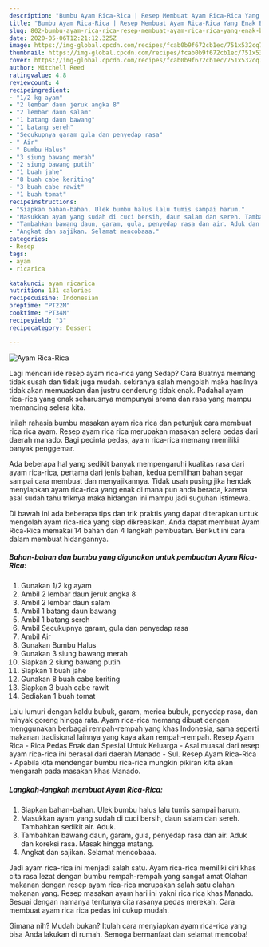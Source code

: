 ```yaml
---
description: "Bumbu Ayam Rica-Rica | Resep Membuat Ayam Rica-Rica Yang Enak Banget"
title: "Bumbu Ayam Rica-Rica | Resep Membuat Ayam Rica-Rica Yang Enak Banget"
slug: 802-bumbu-ayam-rica-rica-resep-membuat-ayam-rica-rica-yang-enak-banget
date: 2020-05-06T12:21:12.325Z
image: https://img-global.cpcdn.com/recipes/fcab0b9f672cb1ec/751x532cq70/ayam-rica-rica-foto-resep-utama.jpg
thumbnail: https://img-global.cpcdn.com/recipes/fcab0b9f672cb1ec/751x532cq70/ayam-rica-rica-foto-resep-utama.jpg
cover: https://img-global.cpcdn.com/recipes/fcab0b9f672cb1ec/751x532cq70/ayam-rica-rica-foto-resep-utama.jpg
author: Mitchell Reed
ratingvalue: 4.8
reviewcount: 4
recipeingredient:
- "1/2 kg ayam"
- "2 lembar daun jeruk angka 8"
- "2 lembar daun salam"
- "1 batang daun bawang"
- "1 batang sereh"
- "Secukupnya garam gula dan penyedap rasa"
- " Air"
- " Bumbu Halus"
- "3 siung bawang merah"
- "2 siung bawang putih"
- "1 buah jahe"
- "8 buah cabe keriting"
- "3 buah cabe rawit"
- "1 buah tomat"
recipeinstructions:
- "Siapkan bahan-bahan. Ulek bumbu halus lalu tumis sampai harum."
- "Masukkan ayam yang sudah di cuci bersih, daun salam dan sereh. Tambahkan sedikit air. Aduk."
- "Tambahkan bawang daun, garam, gula, penyedap rasa dan air. Aduk dan koreksi rasa. Masak hingga matang."
- "Angkat dan sajikan. Selamat mencobaaa."
categories:
- Resep
tags:
- ayam
- ricarica

katakunci: ayam ricarica 
nutrition: 131 calories
recipecuisine: Indonesian
preptime: "PT22M"
cooktime: "PT34M"
recipeyield: "3"
recipecategory: Dessert

---
```



![Ayam Rica-Rica](https://img-global.cpcdn.com/recipes/fcab0b9f672cb1ec/751x532cq70/ayam-rica-rica-foto-resep-utama.jpg)

Lagi mencari ide resep ayam rica-rica yang Sedap? Cara Buatnya memang tidak susah dan tidak juga mudah. sekiranya salah mengolah maka hasilnya tidak akan memuaskan dan justru cenderung tidak enak. Padahal ayam rica-rica yang enak seharusnya mempunyai aroma dan rasa yang mampu memancing selera kita.

Inilah rahasia bumbu masakan ayam rica rica dan petunjuk cara membuat rica rica ayam. Resep ayam rica rica merupakan masakan selera pedas dari daerah manado. Bagi pecinta pedas, ayam rica-rica memang memiliki banyak penggemar.

Ada beberapa hal yang sedikit banyak mempengaruhi kualitas rasa dari ayam rica-rica, pertama dari jenis bahan, kedua pemilihan bahan segar sampai cara membuat dan menyajikannya. Tidak usah pusing jika hendak menyiapkan ayam rica-rica yang enak di mana pun anda berada, karena asal sudah tahu triknya maka hidangan ini mampu jadi suguhan istimewa.


Di bawah ini ada beberapa tips dan trik praktis yang dapat diterapkan untuk mengolah ayam rica-rica yang siap dikreasikan. Anda dapat membuat Ayam Rica-Rica memakai 14 bahan dan 4 langkah pembuatan. Berikut ini cara dalam membuat hidangannya.

<!--inarticleads1-->

##### Bahan-bahan dan bumbu yang digunakan untuk pembuatan Ayam Rica-Rica:

1. Gunakan 1/2 kg ayam
1. Ambil 2 lembar daun jeruk angka 8
1. Ambil 2 lembar daun salam
1. Ambil 1 batang daun bawang
1. Ambil 1 batang sereh
1. Ambil Secukupnya garam, gula dan penyedap rasa
1. Ambil  Air
1. Gunakan  Bumbu Halus
1. Gunakan 3 siung bawang merah
1. Siapkan 2 siung bawang putih
1. Siapkan 1 buah jahe
1. Gunakan 8 buah cabe keriting
1. Siapkan 3 buah cabe rawit
1. Sediakan 1 buah tomat


Lalu lumuri dengan kaldu bubuk, garam, merica bubuk, penyedap rasa, dan minyak goreng hingga rata. Ayam rica-rica memang dibuat dengan menggunakan berbagai rempah-rempah yang khas Indonesia, sama seperti makanan tradisional lainnya yang kaya akan rempah-rempah. Resep Ayam Rica - Rica Pedas Enak dan Spesial Untuk Keluarga - Asal muasal dari resep ayam rica-rica ini berasal dari daerah Manado - Sul. Resep Ayam Rica-Rica - Apabila kita mendengar bumbu rica-rica mungkin pikiran kita akan mengarah pada masakan khas Manado. 

<!--inarticleads2-->

##### Langkah-langkah membuat Ayam Rica-Rica:

1. Siapkan bahan-bahan. Ulek bumbu halus lalu tumis sampai harum.
1. Masukkan ayam yang sudah di cuci bersih, daun salam dan sereh. Tambahkan sedikit air. Aduk.
1. Tambahkan bawang daun, garam, gula, penyedap rasa dan air. Aduk dan koreksi rasa. Masak hingga matang.
1. Angkat dan sajikan. Selamat mencobaaa.


Jadi ayam rica-rica ini menjadi salah satu. Ayam rica-rica memiliki ciri khas cita rasa lezat dengan bumbu rempah-rempah yang sangat amat Olahan makanan dengan resep ayam rica-rica merupakan salah satu olahan makanan yang. Resep masakan ayam hari ini yakni rica rica khas Manado. Sesuai dengan namanya tentunya cita rasanya pedas merekah. Cara membuat ayam rica rica pedas ini cukup mudah. 

Gimana nih? Mudah bukan? Itulah cara menyiapkan ayam rica-rica yang bisa Anda lakukan di rumah. Semoga bermanfaat dan selamat mencoba!
